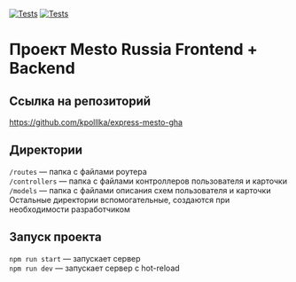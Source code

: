 [![Tests](../../actions/workflows/tests-13-sprint.yml/badge.svg)](../../actions/workflows/tests-13-sprint.yml) [![Tests](../../actions/workflows/tests-14-sprint.yml/badge.svg)](../../actions/workflows/tests-14-sprint.yml)
# Проект Mesto Russia Frontend + Backend
## Ссылка на репозиторий
https://github.com/kpolllka/express-mesto-gha

## Директории
`/routes` — папка с файлами роутера   
`/controllers` — папка с файлами контроллеров пользователя и карточки   
`/models` — папка с файлами описания схем пользователя и карточки   
Остальные директории вспомогательные, создаются при необходимости разработчиком

## Запуск проекта
`npm run start` — запускает сервер   
`npm run dev` — запускает сервер с hot-reload
